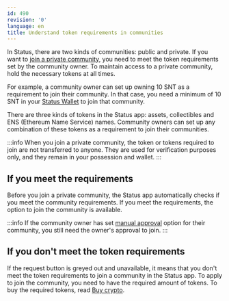 ```yaml
---
id: 490
revision: '0'
language: en
title: Understand token requirements in communities
---
```


In Status, there are two kinds of communities: public and private. If you want to [join a private community](./join-a-status-community), you need to meet the token requirements set by the community owner. To maintain access to a private community, hold the necessary tokens at all times.

For example, a community owner can set up owning 10 SNT as a requirement to join their community. In that case, you need a minimum of 10 SNT in your [Status Wallet](../status-wallet/status-wallet-your-quick-start-guide) to join that community.

There are three kinds of tokens in the Status app: assets, collectibles and ENS (Ethereum Name Service) names. Community owners can set up any combination of these tokens as a requirement to join their communities.

:::info
When you join a private community, the token or tokens required to join are not transferred to anyone. They are used for verification purposes only, and they remain in your possession and wallet.
:::

## If you meet the requirements

Before you join a private community, the Status app automatically checks if you meet the community requirements. If you meet the requirements, the option to join the community is available.

:::info
If the community owner has set [manual approval](./manage-community-join-requests) option for their community, you still need the owner's approval to join.
:::

## If you don't meet the token requirements

If the request button is greyed out and unavailable, it means that you don't meet the token requirements to join a community in the Status app. To apply to join the community, you need to have the required amount of tokens. To buy the required tokens, read [Buy crypto](../status-wallet/buy-crypto).
